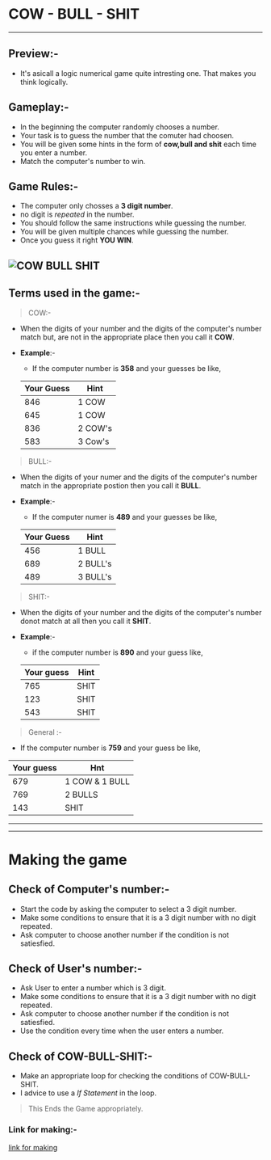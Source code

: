 # COW - BULL - SHIT
---
## Preview:-
* It's asicall a logic numerical game quite intresting one. That makes you think logically.
## Gameplay:-
* In the beginning the computer randomly chooses a number.
* Your task is to guess the number that the comuter had choosen.
* You will be given some hints in the form of **cow,bull and shit** each time you enter a number.
* Match the computer's number to win.
## Game Rules:-
* The computer only chosses a **3 digit number**.
* no digit is *repeated* in the number.
* You should follow the same instructions while guessing the number.
* You will be given multiple chances while guessing the number.
* Once you guess it right **YOU WIN**.

![COW BULL SHIT](https://encrypted-tbn0.gstatic.com/images?q=tbn:ANd9GcQY_78ZuJqD_a8AT8TaNHa2R-pOlB63FrQS6OOiawkWqq4wtlcgHlkP7hp8vROWch21hz3e6-ryp8doIWJCnmYZHNKyrbYJpmC_JQ&usqp=CAU&ec=45732300)
---
## Terms used in the game:-
  > COW:-
   * When the digits of your number and the digits of the computer's number match but, are not in the appropriate place then you call it **COW**.
   * **Example**:-
       * If the computer number is **358** and your guesses be like,


       |Your Guess|Hint|
       |---|---|
       |846|1 COW|
       |645|1 COW|
       |836|2 COW's|
       |583|3 Cow's|
  > BULL:-
  * When the digits of your numer and the digits of the computer's number match in the appropriate postion then you call it **BULL**.
  * **Example**:-
     * If the computer numer is **489** and your guesses be like,

      |Your Guess|Hint|
      |---|---|
      |456|1 BULL|
      |689|2 BULL's|
      |489|3 BULL's|

  > SHIT:-
  * When the digits of your number and the digits of the computer's number donot match at all then you call it **SHIT**.
  * **Example**:-
     * if the computer number is **890** and your guess  like,

     |Your guess|Hint|
     |---|---|
     |765|SHIT|
     |123|SHIT|
     |543|SHIT|

   > General :-
   * If the computer number is **759** and your guess be like,

   |Your guess|Hnt|
   |---|---|
   |679|1 COW & 1 BULL|
   |769|2 BULLS|
   |143|SHIT|

   ---
  ---

# Making the game
  ## Check of Computer's number:-
  * Start the code by asking the computer to select a 3 digit number.
  * Make some conditions to ensure that it is a 3 digit number with no digit repeated.
  * Ask computer to choose another  number if the condition is not satiesfied.
## Check of User's number:-
* Ask User to enter a number which is 3 digit.
* Make some conditions to ensure that it is a 3 digit number with no digit repeated.
* Ask computer to choose another  number if the condition is not satiesfied.
* Use the condition every time when the user enters a number.
## Check of COW-BULL-SHIT:-
* Make an appropriate loop for checking the conditions of COW-BULL-SHIT.
* I advice to use a *If Statement* in the loop.
> This Ends the Game appropriately.
 ### Link for making:-
 [link for making](https://youtu.be/qFf7N4rTt24)
 
